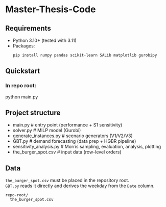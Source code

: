 # Master-Thesis-Code

## Requirements

- Python 3.10+ (tested with 3.11)
- Packages:
  ```bash
  pip install numpy pandas scikit-learn SALib matplotlib gurobipy

## Quickstart

### In repo root:
python main.py


## Project structure

- main.py                 # entry point (performance + S1 sensitivity)
- solver.py               # MILP model (Gurobi)
- generate_instances.py   # scenario generators (V1/V2/V3)
- GBT.py                  # demand forecasting (data prep + HGBR pipeline)
- sensitivity_analysis.py # Morris sampling, evaluation, analysis, plotting
- the_burger_spot.csv     # input data (row-level orders)

## Data

`the_burger_spot.csv` must be placed in the repository root.  
`GBT.py` reads it directly and derives the weekday from the `Date` column.

```text
repo-root/
  the_burger_spot.csv
